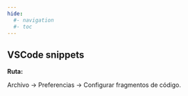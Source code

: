 ```yaml
---
hide:
  #- navigation
  #- toc
---
```


## **VSCode snippets**

**Ruta:**

Archivo -> Preferencias -> Configurar fragmentos de código.